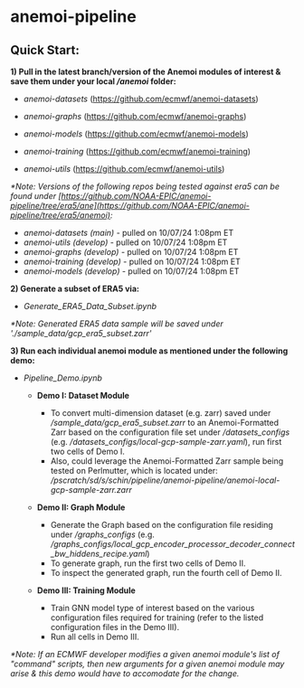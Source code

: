 # anemoi-pipeline

## Quick Start:

__1) Pull in the latest branch/version of the Anemoi modules of interest & save them under your local _/anemoi_ folder:__

- _anemoi-datasets_ (https://github.com/ecmwf/anemoi-datasets)
     
- _anemoi-graphs_ (https://github.com/ecmwf/anemoi-graphs)
     
- _anemoi-models_ (https://github.com/ecmwf/anemoi-models)
     
- _anemoi-training_ (https://github.com/ecmwf/anemoi-training)
     
- _anemoi-utils_ (https://github.com/ecmwf/anemoi-utils)

_*Note: Versions of the following repos being tested against era5 can be found under [https://github.com/NOAA-EPIC/anemoi-pipeline/tree/era5/ane](https://github.com/NOAA-EPIC/anemoi-pipeline/tree/era5/anemoi):_
- _anemoi-datasets (main)_ - pulled on 10/07/24 1:08pm ET
- _anemoi-utils (develop)_ - pulled on 10/07/24 1:08pm ET
- _anemoi-graphs (develop)_ - pulled on 10/07/24 1:08pm ET
- _anemoi-training (develop)_ - pulled on 10/07/24 1:08pm ET
- _anemoi-models (develop)_ - pulled on 10/07/24 1:08pm ET
  
__2) Generate a subset of ERA5 via:__

- _Generate_ERA5_Data_Subset.ipynb_

_*Note: Generated ERA5 data sample will be saved under './sample_data/gcp_era5_subset.zarr'_

     
__3) Run each individual anemoi module as mentioned under the following demo:__
   
- _Pipeline_Demo.ipynb_
     
     - __Demo I: Dataset Module__
          - To convert multi-dimension dataset (e.g. zarr) saved under _/sample_data/gcp_era5_subset.zarr_ to an Anemoi-Formatted Zarr based on the configuration file set under _/datasets_configs_ (e.g. _/datasets_configs/local-gcp-sample-zarr.yaml_), run first two cells of Demo I.
          - Also, could leverage the Anemoi-Formatted Zarr sample being tested on Perlmutter, which is located under: _/pscratch/sd/s/schin/pipeline/anemoi-pipeline/anemoi-local-gcp-sample-zarr.zarr_
           
     - __Demo II: Graph Module__
          - Generate the Graph based on the configuration file residing under _/graphs_configs_ (e.g. _/graphs_configs/local_gcp_encoder_processor_decoder_connect_bw_hiddens_recipe.yaml_)
          - To generate graph, run the first two cells of Demo II.
          - To inspect the generated graph, run the fourth cell of Demo II.
            
     - __Demo III: Training Module__
          - Train GNN model type of interest based on the various configuration files required for training (refer to the listed configuration files in the Demo III).
          - Run all cells in Demo III. 

_*Note: If an ECMWF developer modifies a given anemoi module's list of "command" scripts, then new arguments for a given anemoi module may arise & this demo would have to accomodate for the change._
